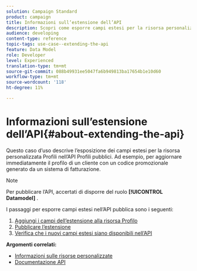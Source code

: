 ```yaml
---
solution: Campaign Standard
product: campaign
title: Informazioni sull’estensione dell’API
description: Scopri come esporre campi estesi per la risorsa personalizzata Profili nell’API Profili pubblici.
audience: developing
content-type: reference
topic-tags: use-case--extending-the-api
feature: Data Model
role: Developer
level: Experienced
translation-type: tm+mt
source-git-commit: 088b49931ee5047fa6b949813ba17654b1e10d60
workflow-type: tm+mt
source-wordcount: '118'
ht-degree: 11%

---
```



# Informazioni sull’estensione dell’API{#about-extending-the-api}

Questo caso d’uso descrive l’esposizione dei campi estesi per la risorsa personalizzata Profili nell’API Profili pubblici. Ad esempio, per aggiornare immediatamente il profilo di un cliente con un codice promozionale generato da un sistema di fatturazione.

>[!NOTE]
>
>Per pubblicare l’API, accertati di disporre del ruolo **[!UICONTROL Datamodel]** .

I passaggi per esporre campi estesi nell’API pubblica sono i seguenti:

1. [Aggiungi i campi dell’estensione alla risorsa Profilo](../../developing/using/step-1--add-extension-fields-to-the-profile-resource.md)
1. [Pubblicare l’estensione](../../developing/using/step-2--publish-the-extension.md)
1. [Verifica che i nuovi campi estesi siano disponibili nell’API](../../developing/using/step-3--verify-the-extension.md)

**Argomenti correlati:**

* [Informazioni sulle risorse personalizzate](../../developing/using/data-model-concepts.md)
* [Documentazione API](../../api/using/get-started-apis.md)
